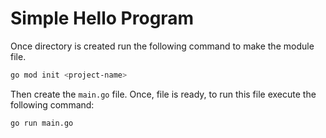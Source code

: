 # Simple Hello Program

Once directory is created run the following command to make the module file.

```bash
go mod init <project-name>
```

Then create the `main.go` file. Once, file is ready, to run this file execute the following command:

```bash
go run main.go
```